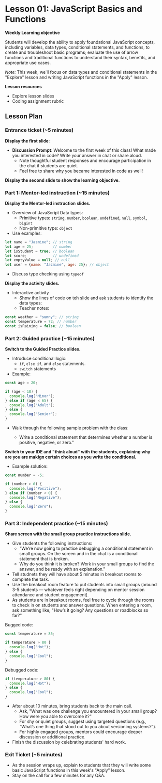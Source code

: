 # Lesson 01: JavaScript Basics and Functions

**Weekly Learning objective**

Students will develop the ability to apply foundational JavaScript concepts, including variables, data types, conditional statements, and functions, to create and troubleshoot basic programs; evaluate the use of arrow functions and traditional functions to understand their syntax, benefits, and appropriate use cases.

*Note:* This week, we'll focus on data types and conditional statements in the "Explore" lesson and writing JavaScript functions in the "Apply" lesson. 

**Lesson resources**

* Explore lesson slides
* Coding assignment rubric

## Lesson Plan

### Entrance ticket (~5 minutes)

**Display the first slide:**

  * **Discussion Prompt**: Welcome to the first week of this class! What made you interested in code? Write your answer in chat or share aloud.
      * Note thoughtful student responses and encourage participation in the chat if students are quiet.
      * Feel free to share why you became interested in code as well!

**Display the second slide to show the learning objective.**

### Part 1: Mentor-led instruction (~15 minutes)

**Display the Mentor-led instruction slides.**

  * Overview of JavaScript Data types: 
      * Primitive types: `string`, `number`, `boolean`, `undefined`, `null`, `symbol`, `bigint`
      * Non-primitive type: `object`
  * Use examples:

```js
let name = "Jazmine"; // string
let age = 25;         // number
let isStudent = true; // boolean
let score;            // undefined
let emptyValue = null; // null
let user = {name: "Jazmine", age: 25}; // object
```

  * Discuss type checking using `typeof`

**Display the activity slides.**

  * Interactive activity
      * Show the lines of code on teh slide and ask students to identify the data types:
      * Teacher notes:
   
```js
const weather = "sunny"; // string
const temperature = 72; // number
const isRaining = false; // boolean
```

### Part 2: Guided practice (~15 minutes)

**Switch to the Guided Practice slides.**

  * Introduce conditional logic:
      * `if`, `else if`, and `else` statements.
      * `switch` statements
  * Example:

```.js
const age = 20;

if (age < 18) {
  console.log("Minor");
} else if (age < 65) {
  console.log("Adult");
} else {
  console.log("Senior");
}
```

  * Walk through the following sample problem with the class:

      * Write a conditional statement that determines whether a number is positive, negative, or zero."

  **Switch to your IDE and "think aloud" with the students, explaining why are you are makign certain choices as you write the conditional.**

  * Example solution:  

```js
const number = -5;

if (number > 0) {
  console.log("Positive");
} else if (number < 0) {
  console.log("Negative");
} else {
  console.log("Zero");
}
```

### Part 3: Independent practice (~15 minutes)

**Share screen with the small group practice instructions slide.**

  * Give students the following instructions:
    * "We're now going to practice debugging a conditional statement in small groups. On the screen and in the chat is a conditional statement that is broken.
    * Why do you think it is broken? Work in your small groups to find the answer, and be ready with an explanation."
  * Tell studnets they will have about 5 minutes in breakout rooms to complete the task.
  * Use the breakout room feature to put students into small groups (around 3-5 students — whatever feels right depending on mentor session attendance and student engagement).
  * As students are in breakout rooms, feel free to cycle through the rooms to check in on students and answer questions. When entering a room, ask something like, "How’s it going? Any questions or roadblocks so far?"

Bugged code: 

```js
const temperature = 85;

if temperature > 80 {
  console.log("Hot");
} else {
  console.log("Cool");
}
```

Debugged code: 

```js
if (temperature > 80) {
  console.log("Hot");
} else {
  console.log("Cool");
}
```

  * After about 10 minutes, bring students back to the main call.
     * Ask, "What was one challenge you encountered in your small group? How were you able to overcome it?"
     * For shy or quiet groups, suggest using targeted questions (e.g., “What’s one thing that stood out to you about versioning systems?”).
     * For highly engaged groups, mentors could encourage deeper discussion or additional practice.
  * Finish the discussion by celebrating students' hard work.

### Exit Ticket (~5 minutes)

  * As the session wraps up, explain to students that they will write some basic JavaScript functions in this week's "Apply" lesson.
  * Stay on the call for a few minutes for any Q&A. 
